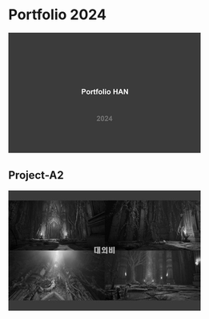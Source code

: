 # Portfolio 2024

![image](./images/PortfolioHAN_2024_000_resize.jpg)

## Project-A2
![image](./images/PortfolioHAN_2024_111_G_resize.jpg)

